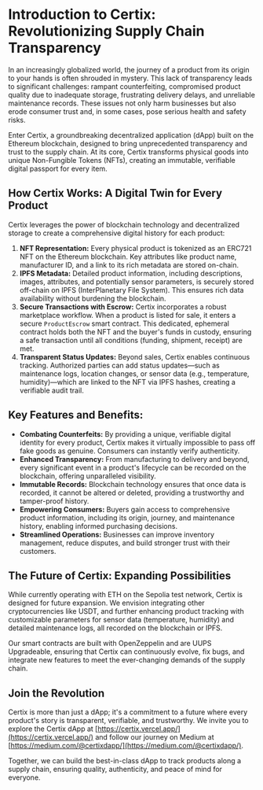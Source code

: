 # Introduction to Certix: Revolutionizing Supply Chain Transparency

In an increasingly globalized world, the journey of a product from its origin to your hands is often shrouded in mystery. This lack of transparency leads to significant challenges: rampant counterfeiting, compromised product quality due to inadequate storage, frustrating delivery delays, and unreliable maintenance records. These issues not only harm businesses but also erode consumer trust and, in some cases, pose serious health and safety risks.

Enter Certix, a groundbreaking decentralized application (dApp) built on the Ethereum blockchain, designed to bring unprecedented transparency and trust to the supply chain. At its core, Certix transforms physical goods into unique Non-Fungible Tokens (NFTs), creating an immutable, verifiable digital passport for every item.

## How Certix Works: A Digital Twin for Every Product

Certix leverages the power of blockchain technology and decentralized storage to create a comprehensive digital history for each product:

1.  **NFT Representation:** Every physical product is tokenized as an ERC721 NFT on the Ethereum blockchain. Key attributes like product name, manufacturer ID, and a link to its rich metadata are stored on-chain.
2.  **IPFS Metadata:** Detailed product information, including descriptions, images, attributes, and potentially sensor parameters, is securely stored off-chain on IPFS (InterPlanetary File System). This ensures rich data availability without burdening the blockchain.
3.  **Secure Transactions with Escrow:** Certix incorporates a robust marketplace workflow. When a product is listed for sale, it enters a secure `ProductEscrow` smart contract. This dedicated, ephemeral contract holds both the NFT and the buyer's funds in custody, ensuring a safe transaction until all conditions (funding, shipment, receipt) are met.
4.  **Transparent Status Updates:** Beyond sales, Certix enables continuous tracking. Authorized parties can add status updates—such as maintenance logs, location changes, or sensor data (e.g., temperature, humidity)—which are linked to the NFT via IPFS hashes, creating a verifiable audit trail.

## Key Features and Benefits:

*   **Combating Counterfeits:** By providing a unique, verifiable digital identity for every product, Certix makes it virtually impossible to pass off fake goods as genuine. Consumers can instantly verify authenticity.
*   **Enhanced Transparency:** From manufacturing to delivery and beyond, every significant event in a product's lifecycle can be recorded on the blockchain, offering unparalleled visibility.
*   **Immutable Records:** Blockchain technology ensures that once data is recorded, it cannot be altered or deleted, providing a trustworthy and tamper-proof history.
*   **Empowering Consumers:** Buyers gain access to comprehensive product information, including its origin, journey, and maintenance history, enabling informed purchasing decisions.
*   **Streamlined Operations:** Businesses can improve inventory management, reduce disputes, and build stronger trust with their customers.

## The Future of Certix: Expanding Possibilities

While currently operating with ETH on the Sepolia test network, Certix is designed for future expansion. We envision integrating other cryptocurrencies like USDT, and further enhancing product tracking with customizable parameters for sensor data (temperature, humidity) and detailed maintenance logs, all recorded on the blockchain or IPFS.

Our smart contracts are built with OpenZeppelin and are UUPS Upgradeable, ensuring that Certix can continuously evolve, fix bugs, and integrate new features to meet the ever-changing demands of the supply chain.

## Join the Revolution

Certix is more than just a dApp; it's a commitment to a future where every product's story is transparent, verifiable, and trustworthy. We invite you to explore the Certix dApp at [https://certix.vercel.app/](https://certix.vercel.app/) and follow our journey on Medium at [https://medium.com/@certixdapp/](https://medium.com/@certixdapp/).

Together, we can build the best-in-class dApp to track products along a supply chain, ensuring quality, authenticity, and peace of mind for everyone.
